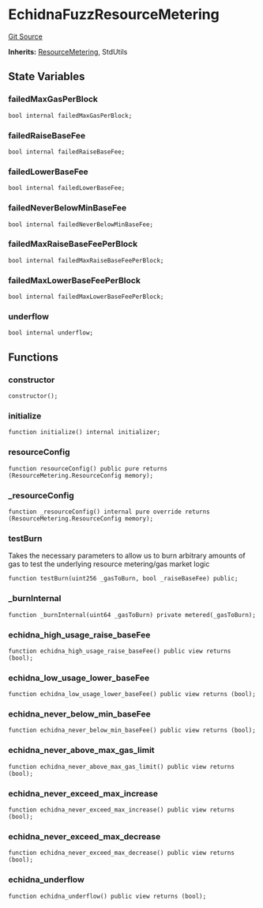 # EchidnaFuzzResourceMetering
[Git Source](https://github.com/ethereum-optimism/optimism/blob/f7b73857601914eeea6fc4c1ba46ae99ca744d97/contracts/echidna/FuzzResourceMetering.sol)

**Inherits:**
[ResourceMetering](/contracts/L1/ResourceMetering.sol/abstract.ResourceMetering.md), StdUtils


## State Variables
### failedMaxGasPerBlock

```solidity
bool internal failedMaxGasPerBlock;
```


### failedRaiseBaseFee

```solidity
bool internal failedRaiseBaseFee;
```


### failedLowerBaseFee

```solidity
bool internal failedLowerBaseFee;
```


### failedNeverBelowMinBaseFee

```solidity
bool internal failedNeverBelowMinBaseFee;
```


### failedMaxRaiseBaseFeePerBlock

```solidity
bool internal failedMaxRaiseBaseFeePerBlock;
```


### failedMaxLowerBaseFeePerBlock

```solidity
bool internal failedMaxLowerBaseFeePerBlock;
```


### underflow

```solidity
bool internal underflow;
```


## Functions
### constructor


```solidity
constructor();
```

### initialize


```solidity
function initialize() internal initializer;
```

### resourceConfig


```solidity
function resourceConfig() public pure returns (ResourceMetering.ResourceConfig memory);
```

### _resourceConfig


```solidity
function _resourceConfig() internal pure override returns (ResourceMetering.ResourceConfig memory);
```

### testBurn

Takes the necessary parameters to allow us to burn arbitrary amounts of gas to test
the underlying resource metering/gas market logic


```solidity
function testBurn(uint256 _gasToBurn, bool _raiseBaseFee) public;
```

### _burnInternal


```solidity
function _burnInternal(uint64 _gasToBurn) private metered(_gasToBurn);
```

### echidna_high_usage_raise_baseFee


```solidity
function echidna_high_usage_raise_baseFee() public view returns (bool);
```

### echidna_low_usage_lower_baseFee


```solidity
function echidna_low_usage_lower_baseFee() public view returns (bool);
```

### echidna_never_below_min_baseFee


```solidity
function echidna_never_below_min_baseFee() public view returns (bool);
```

### echidna_never_above_max_gas_limit


```solidity
function echidna_never_above_max_gas_limit() public view returns (bool);
```

### echidna_never_exceed_max_increase


```solidity
function echidna_never_exceed_max_increase() public view returns (bool);
```

### echidna_never_exceed_max_decrease


```solidity
function echidna_never_exceed_max_decrease() public view returns (bool);
```

### echidna_underflow


```solidity
function echidna_underflow() public view returns (bool);
```

